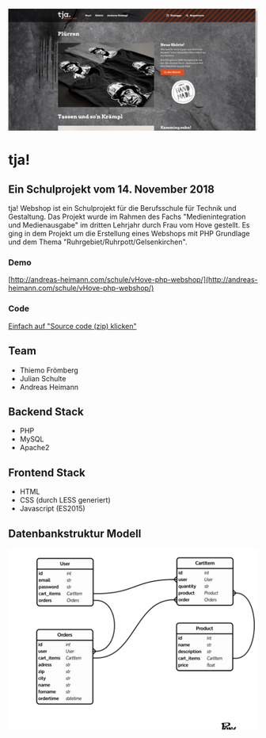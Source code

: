 ![Screenshot](screenshot.jpg)

# tja!
## Ein Schulprojekt vom 14. November 2018
tja! Webshop ist ein Schulprojekt für die Berufsschule für Technik und Gestaltung. Das Projekt wurde im Rahmen des Fachs "Medienintegration und Medienausgabe" im dritten Lehrjahr durch Frau vom Hove gestellt. Es ging in dem Projekt um die Erstellung eines Webshops mit PHP Grundlage und dem Thema "Ruhrgebiet/Ruhrpott/Gelsenkirchen".

### Demo
[http://andreas-heimann.com/schule/vHove-php-webshop/](http://andreas-heimann.com/schule/vHove-php-webshop/)

### Code
[Einfach auf "Source code (zip) klicken"](https://github.com/AndreasWebdev/vHove-php-webshop/releases/latest)

## Team
* Thiemo Frömberg
* Julian Schulte
* Andreas Heimann

## Backend Stack
* PHP
* MySQL
* Apache2

## Frontend Stack
* HTML
* CSS (durch LESS generiert)
* Javascript (ES2015)

## Datenbankstruktur Modell
![Datenbankstruktur Modell](erm-entwurf.png)